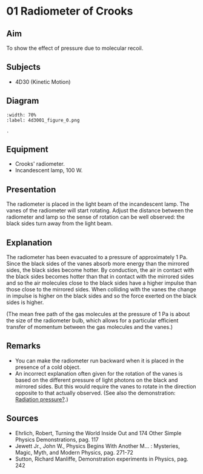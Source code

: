 # 01 Radiometer of Crooks 
    
  
## Aim   
 To show the effect of pressure due to molecular recoil.    
  
## Subjects   
* 4D30 (Kinetic Motion)   

## Diagram
   
```{figure} figures/figure_0.png
:width: 70%  
:label: 4d3001_figure_0.png  

. 
```

## Equipment
- Crooks' radiometer.
- Incandescent lamp, $100 \mathrm{~W}$.
     
  
## Presentation   
The radiometer is placed in the light beam of the incandescent lamp. The vanes of the radiometer will start rotating. Adjust the distance between the radiometer and lamp so the sense of rotation can be well observed: the black sides turn away from the light beam.   
  
## Explanation   
The radiometer has been evacuated to a pressure of approximately $1 \mathrm{~Pa}$. Since the black sides of the vanes absorb more energy than the mirrored sides, the black sides become hotter. By conduction, the air in contact with the black sides becomes hotter than that in contact with the mirrored sides and so the air molecules close to the black sides have a higher impulse than those close to the mirrored sides. When colliding with the vanes the change in impulse is higher on the black sides and so the force exerted on the black sides is higher.

(The mean free path of the gas molecules at the pressure of $1 \mathrm{~Pa}$ is about the size of the radiometer bulb, which allows for a particular efficient transfer of momentum between the gas molecules and the vanes.)

## Remarks

- You can make the radiometer run backward when it is placed in the presence of a cold object.
- An incorrect explanation often given for the rotation of the vanes is based on the different pressure of light photons on the black and mirrored sides. But this would require the vanes to rotate in the direction opposite to that actually observed. (See also the demonstration: [Radiation pressure?](/book/6%20optics/6B%20photometry/6B30%20Radiation%20Pressure/6B3001%20Radiation%20Pressure/6B3001.md).)  
  
   
  
## Sources
 *  Ehrlich, Robert, Turning the World Inside Out and 174 Other Simple Physics Demonstrations, pag. 117 
 *  Jewett Jr., John W., Physics Begins With Another M... : Mysteries, Magic, Myth, and Modern Physics, pag. 271-72 
 *  Sutton, Richard Manliffe, Demonstration experiments in Physics, pag. 242
     